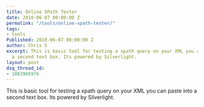 ```yaml
---
title: Online XPath Tester
date: 2010-06-07 00:00:00 Z
permalink: "/tools/online-xpath-tester/"
tags:
- tools
Published: 2010-06-07 00:00:00 Z
author: Chris S
excerpt: This is basic tool for testing a xpath query on your XML you can paste into
  a second text box. Its powered by Silverlight.
layout: post
dsq_thread_id:
- 1083966976
---
```


This is basic tool for testing a xpath query on your XML you can paste into a second text box. Its powered by Silverlight.

<!--more-->

<div id="silverlightControlHost" style="width:420px;height:500px;">
</div>